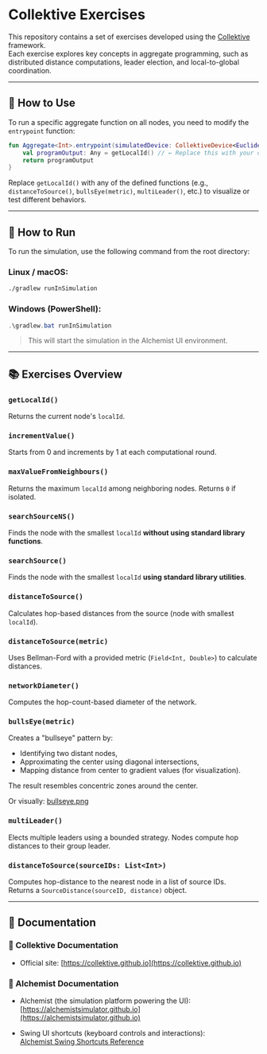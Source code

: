 
# Collektive Exercises

This repository contains a set of exercises developed using the [Collektive](https://collektive.github.io/) framework.  
Each exercise explores key concepts in aggregate programming, such as distributed distance computations, leader election, and local-to-global coordination.

---

## 🔁 How to Use

To run a specific aggregate function on all nodes, you need to modify the `entrypoint` function:

```kotlin
fun Aggregate<Int>.entrypoint(simulatedDevice: CollektiveDevice<Euclidean2DPosition>): Any? {
    val programOutput: Any = getLocalId() // ← Replace this with your custom aggregate function
    return programOutput
}
```

Replace `getLocalId()` with any of the defined functions (e.g., `distanceToSource()`, `bullsEye(metric)`, `multiLeader()`, etc.) to visualize or test different behaviors.

---

## 🚀 How to Run

To run the simulation, use the following command from the root directory:

### Linux / macOS:
```bash
./gradlew runInSimulation
```

### Windows (PowerShell):
```powershell
.\gradlew.bat runInSimulation
```

> This will start the simulation in the Alchemist UI environment.

---

## 📚 Exercises Overview

### `getLocalId()`
Returns the current node's `localId`.

### `incrementValue()`
Starts from 0 and increments by 1 at each computational round.

### `maxValueFromNeighbours()`
Returns the maximum `localId` among neighboring nodes. Returns `0` if isolated.

### `searchSourceNS()`
Finds the node with the smallest `localId` **without using standard library functions**.

### `searchSource()`
Finds the node with the smallest `localId` **using standard library utilities**.

### `distanceToSource()`
Calculates hop-based distances from the source (node with smallest `localId`).

### `distanceToSource(metric)`
Uses Bellman-Ford with a provided metric (`Field<Int, Double>`) to calculate distances.

### `networkDiameter()`
Computes the hop-count-based diameter of the network.

### `bullsEye(metric)`
Creates a "bullseye" pattern by:
- Identifying two distant nodes,
- Approximating the center using diagonal intersections,
- Mapping distance from center to gradient values (for visualization).

The result resembles concentric zones around the center.

Or visually: [bullseye.png](static/bullseye.png)

### `multiLeader()`
Elects multiple leaders using a bounded strategy. Nodes compute hop distances to their group leader.

### `distanceToSource(sourceIDs: List<Int>)`
Computes hop-distance to the nearest node in a list of source IDs.  
Returns a `SourceDistance(sourceID, distance)` object.

---

## 🔗 Documentation

### 📘 Collektive Documentation
- Official site: [https://collektive.github.io](https://collektive.github.io)

### 🧪 Alchemist Documentation
- Alchemist (the simulation platform powering the UI):  
  [https://alchemistsimulator.github.io](https://alchemistsimulator.github.io)

- Swing UI shortcuts (keyboard controls and interactions):  
  [Alchemist Swing Shortcuts Reference](https://alchemistsimulator.github.io/reference/swing/index.html)
